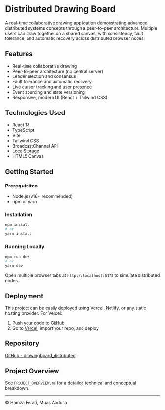 # Distributed Drawing Board

A real-time collaborative drawing application demonstrating advanced distributed systems concepts through a peer-to-peer architecture. Multiple users can draw together on a shared canvas, with consistency, fault tolerance, and automatic recovery across distributed browser nodes.

## Features

- Real-time collaborative drawing
- Peer-to-peer architecture (no central server)
- Leader election and consensus
- Fault tolerance and automatic recovery
- Live cursor tracking and user presence
- Event sourcing and state versioning
- Responsive, modern UI (React + Tailwind CSS)

## Technologies Used

- React 18
- TypeScript
- Vite
- Tailwind CSS
- BroadcastChannel API
- LocalStorage
- HTML5 Canvas

## Getting Started

### Prerequisites

- Node.js (v16+ recommended)
- npm or yarn

### Installation

```bash
npm install
# or
yarn install
```

### Running Locally

```bash
npm run dev
# or
yarn dev
```

Open multiple browser tabs at `http://localhost:5173` to simulate distributed nodes.

## Deployment

This project can be easily deployed using Vercel, Netlify, or any static hosting provider. For Vercel:

1. Push your code to GitHub
2. Go to [Vercel](https://vercel.com), import your repo, and deploy

## Repository

[GitHub - drawingboard_distributed](https://github.com/HamzaFerati/drawingboard_distributed)

## Project Overview

See `PROJECT_OVERVIEW.md` for a detailed technical and conceptual breakdown.

---

© Hamza Ferati, Muas Abdulla

